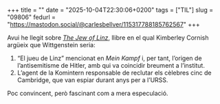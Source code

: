 +++
title = ""
date = "2025-10-04T22:30:06+0200"
tags = ["TIL"]
slug = "09806"
fedurl = "https://mastodon.social/@carlesbellver/115317788185762567"
+++

Avui he llegit sobre [*The Jew of Linz*](https://en.wikipedia.org/wiki/The_Jew_of_Linz), llibre en el qual Kimberley Cornish argüeix que Wittgenstein seria:

1. “El jueu de Linz” mencionat en *Mein Kampf* i, per tant, l’origen de l’antisemitisme de Hitler, amb qui va coincidir breument a l’institut.
2. L’agent de la Komintern responsable de reclutar els cèlebres cinc de Cambridge, que van espiar durant anys per a l’URSS.

Poc convincent, però fascinant com a mera especulació.
